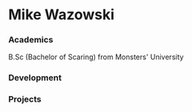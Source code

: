 # Mike Wazowski

### Academics

B.Sc (Bachelor of Scaring) from Monsters' University

### Development

### Projects
